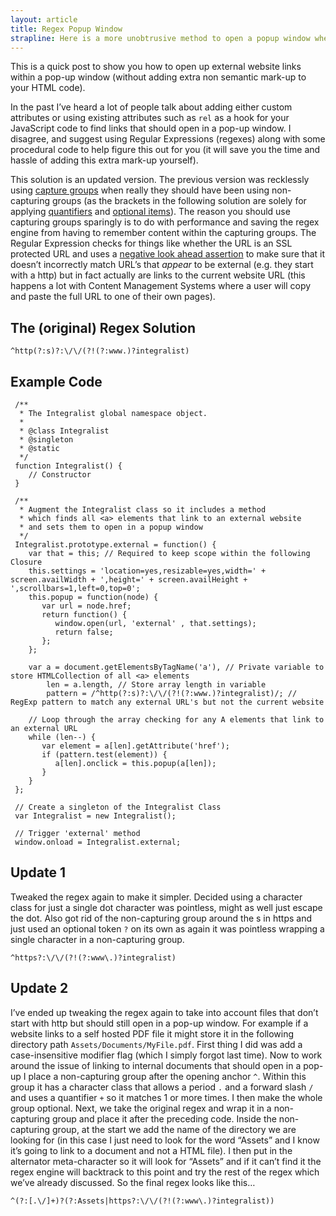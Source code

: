 ```yaml
---
layout: article
title: Regex Popup Window
strapline: Here is a more unobtrusive method to open a popup window when clicking on a link which points to an external website URL.
---
```


This is a quick post to show you how to open up external website links within a pop-up window (without adding extra non semantic mark-up to your HTML code).

In the past I’ve heard a lot of people talk about adding either custom attributes or using existing attributes such as `rel` as a hook for your JavaScript code to find links that should open in a pop-up window. I disagree, and suggest using Regular Expressions (regexes) along with some procedural code to help figure this out for you (it will save you the time and hassle of adding this extra mark-up yourself).

This solution is an updated version. The previous version was recklessly using [capture groups](http://www.regular-expressions.info/brackets.html) when really they should have been using non-capturing groups (as the brackets in the following solution are solely for applying [quantifiers](http://www.regular-expressions.info/repeat.html) and [optional items](http://www.regular-expressions.info/optional.html)). The reason you should use capturing groups sparingly is to do with performance and saving the regex engine from having to remember content within the capturing groups. The Regular Expression checks for things like whether the URL is an SSL protected URL and uses a [negative look ahead assertion](http://www.regular-expressions.info/lookaround.html) to make sure that it doesn’t incorrectly match URL’s that *appear* to be external (e.g. they start with a http) but in fact actually are links to the current website URL (this happens a lot with Content Management Systems where a user will copy and paste the full URL to one of their own pages).

The (original) Regex Solution
-----------------------------

`^http(?:s)?:\/\/(?!(?:www.)?integralist)`

Example Code
------------

     /**
      * The Integralist global namespace object.
      *
      * @class Integralist
      * @singleton
      * @static
      */
     function Integralist() {
        // Constructor
     }

     /**
      * Augment the Integralist class so it includes a method
      * which finds all <a> elements that link to an external website
      * and sets them to open in a popup window
      */
     Integralist.prototype.external = function() {
        var that = this; // Required to keep scope within the following Closure
        this.settings = 'location=yes,resizable=yes,width=' + screen.availWidth + ',height=' + screen.availHeight + ',scrollbars=1,left=0,top=0';
        this.popup = function(node) {
           var url = node.href;
           return function() {
              window.open(url, 'external' , that.settings);
              return false;
           };
        };

        var a = document.getElementsByTagName('a'), // Private variable to store HTMLCollection of all <a> elements
            len = a.length, // Store array length in variable
            pattern = /^http(?:s)?:\/\/(?!(?:www.)?integralist)/; // RegExp pattern to match any external URL's but not the current website

        // Loop through the array checking for any A elements that link to an external URL
        while (len--) {
           var element = a[len].getAttribute('href');
           if (pattern.test(element)) {
              a[len].onclick = this.popup(a[len]);
           }
        }
     };

     // Create a singleton of the Integralist Class
     var Integralist = new Integralist();

     // Trigger 'external' method
     window.onload = Integralist.external;

Update 1
--------

Tweaked the regex again to make it simpler. Decided using a character class for just a single dot character was pointless, might as well just escape the dot. Also got rid of the non-capturing group around the s in https and just used an optional token `?` on its own as again it was pointless wrapping a single character in a non-capturing group.

`^https?:\/\/(?!(?:www\.)?integralist)`

Update 2
--------

I’ve ended up tweaking the regex again to take into account files that don’t start with http but should still open in a pop-up window. For example if a website links to a self hosted PDF file it might store it in the following directory path `Assets/Documents/MyFile.pdf`. First thing I did was add a case-insensitive modifier flag (which I simply forgot last time). Now to work around the issue of linking to internal documents that should open in a pop-up I place a non-capturing group after the opening anchor `^`. Within this group it has a character class that allows a period `.` and a forward slash `/` and uses a quantifier `+` so it matches 1 or more times. I then make the whole group optional. Next, we take the original regex and wrap it in a non-capturing group and place it after the preceding code. Inside the non-capturing group, at the start we add the name of the directory we are looking for (in this case I just need to look for the word “Assets” and I know it’s going to link to a document and not a HTML file). I then put in the alternator meta-character so it will look for “Assets” and if it can’t find it the regex engine will backtrack to this point and try the rest of the regex which we’ve already discussed. So the final regex looks like this…

`^(?:[.\/]+)?(?:Assets|https?:\/\/(?!(?:www\.)?integralist))`